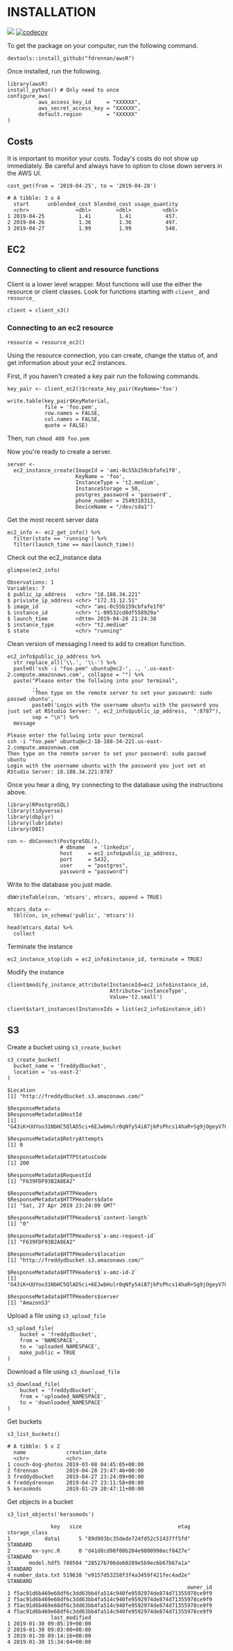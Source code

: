 # INSTALLATION

![](https://travis-ci.org/fdrennan/awsR.svg?branch=master)
[![codecov](https://codecov.io/gh/fdrennan/awsR/branch/master/graph/badge.svg)](https://codecov.io/gh/fdrennan/awsR)

To get the package on your computer, run the following command.

```{r}
devtools::install_github("fdrennan/awsR")
```

Once installed, run the following.
```{r}
library(awsR)
install_python() # Only need to once
configure_aws(
          aws_access_key_id     = "XXXXXX",
          aws_secret_access_key = "XXXXXX",
          default.region        = "XXXXXX"
)
```

## Costs

It is important to monitor your costs. Today's costs do not show up immediately. Be careful and always have to option to close down servers in the AWS UI.

```{r}
cost_get(from = '2019-04-25', to = '2019-04-28')
```

```
# A tibble: 3 x 4
  start      unblended_cost blended_cost usage_quantity
  <chr>               <dbl>        <dbl>          <dbl>
1 2019-04-25           1.41         1.41           457.
2 2019-04-26           1.36         1.36           497.
3 2019-04-27           1.99         1.99           548.
```

## EC2

### Connecting to client and resource functions

Client is a lower level wrapper. Most functions will use the either the resource or client classes. Look for functions starting with `client_` and `resource_`
```{r}
client = client_s3()
```

### Connecting to an ec2 resource
```{r}
resource = resource_ec2()
```

Using the resource connection, you can create, change the status of, and get information about your ec2 instances.

First, if you haven't created a key pair run the following commands. 

```{r}
key_pair <- client_ec2()$create_key_pair(KeyName='foo')
 
write.table(key_pair$KeyMaterial,
            file = 'foo.pem',
            row.names = FALSE, 
            col.names = FALSE, 
            quote = FALSE)
```

Then, run `chmod 400 foo.pem`

Now you're ready to create a server. 
```{r}
server <- 
  ec2_instance_create(ImageId = 'ami-0c55b159cbfafe1f0',
                      KeyName = 'foo',
                      InstanceType = 't2.medium',
                      InstanceStorage = 50,
                      postgres_password = 'password',
                      phone_number = 2549318313,
                      DeviceName = "/dev/sda1")
```

Get the most recent server data 
```{r}
ec2_info <- ec2_get_info() %>% 
  filter(state == 'running') %>%
  filter(launch_time == max(launch_time))
```

Check out the ec2_instance data
```{r}
glimpse(ec2_info)
```

```
Observations: 1
Variables: 7
$ public_ip_address   <chr> "18.188.34.221"
$ priviate_ip_address <chr> "172.31.12.51"
$ image_id            <chr> "ami-0c55b159cbfafe1f0"
$ instance_id         <chr> "i-09532cd8df558929a"
$ launch_time         <dttm> 2019-04-28 21:24:38
$ instance_type       <chr> "t2.medium"
$ state               <chr> "running"
```


Clean version of messaging I need to add to creation function. 
```{r}
ec2_info$public_ip_address %>% 
  str_replace_all('\\.', '\\-') %>% 
  paste0('ssh -i "foo.pem" ubuntu@ec2-', ., '.us-east-2.compute.amazonaws.com', collapse = "") %>% 
  paste("Please enter the follwing into your terminal", 
        ., 
        'Then type on the remote server to set your password: sudo passwd ubuntu',
        paste0('Login with the username ubuntu with the password you just set at RStudio Server: ', ec2_info$public_ip_address,  ":8787"),
        sep = "\n") %>% 
  message
```

```
Please enter the follwing into your terminal
ssh -i "foo.pem" ubuntu@ec2-18-188-34-221.us-east-2.compute.amazonaws.com
Then type on the remote server to set your password: sudo passwd ubuntu
Login with the username ubuntu with the password you just set at RStudio Server: 18.188.34.221:8787
```

Once you hear a ding, try connecting to the database using the instructions above. 
```{r}
library(RPostgreSQL)
library(tidyverse)
library(dbplyr)
library(lubridate)
library(DBI)

con <- dbConnect(PostgreSQL(),
                 # dbname   = 'linkedin',
                 host     = ec2_info$public_ip_address,
                 port     = 5432,
                 user     = "postgres",
                 password = "password")
```

Write to the database you just made. 
```{r}
dbWriteTable(con, 'mtcars', mtcars, append = TRUE)

mtcars_data <-
  tbl(con, in_schema('public', 'mtcars'))
  
head(mtcars_data) %>%
  collect
```

Terminate the instance
```{r}
ec2_instance_stop(ids = ec2_info$instance_id, terminate = TRUE)
```

Modify the instance
```{r}
client$modify_instance_attribute(InstanceId=ec2_info$instance_id, 
                                 Attribute='instanceType',
                                 Value='t2.small')

client$start_instances(InstanceIds = list(ec2_info$instance_id))
```


## S3

Create a bucket using `s3_create_bucket`

```{r}
s3_create_bucket(
  bucket_name = 'freddydbucket', 
  location = 'us-east-2'
)
```

```
$Location
[1] "http://freddydbucket.s3.amazonaws.com/"

$ResponseMetadata
$ResponseMetadata$HostId
[1] "G43iK+UUYoo31NbHC5QlAD5ci+6EJwbHulr0qNfy54i87jkPsPhcs14haR+Sg9jOgeyV70Z8URY="

$ResponseMetadata$RetryAttempts
[1] 0

$ResponseMetadata$HTTPStatusCode
[1] 200

$ResponseMetadata$RequestId
[1] "F639FDF93B2A8EA2"

$ResponseMetadata$HTTPHeaders
$ResponseMetadata$HTTPHeaders$date
[1] "Sat, 27 Apr 2019 23:24:09 GMT"

$ResponseMetadata$HTTPHeaders$`content-length`
[1] "0"

$ResponseMetadata$HTTPHeaders$`x-amz-request-id`
[1] "F639FDF93B2A8EA2"

$ResponseMetadata$HTTPHeaders$location
[1] "http://freddydbucket.s3.amazonaws.com/"

$ResponseMetadata$HTTPHeaders$`x-amz-id-2`
[1] "G43iK+UUYoo31NbHC5QlAD5ci+6EJwbHulr0qNfy54i87jkPsPhcs14haR+Sg9jOgeyV70Z8URY="

$ResponseMetadata$HTTPHeaders$server
[1] "AmazonS3"
```

Upload a file using `s3_upload_file`
```{r}
s3_upload_file(
    bucket = 'freddydbucket', 
    from = 'NAMESPACE', 
    to = 'uploaded_NAMESPACE',
    make_public = TRUE
)
```

Download a file using `s3_download_file`
```{r}
s3_download_file(
    bucket = 'freddydbucket', 
    from = 'uploaded_NAMESPACE', 
    to = 'downloaded_NAMESPACE'
)
```

Get buckets
```{r}
s3_list_buckets()
```

```
# A tibble: 5 x 2
  name             creation_date            
  <chr>            <chr>                    
1 couch-dog-photos 2019-03-08 04:45:05+00:00
2 fdrennan         2019-04-28 23:47:46+00:00
3 freddydbucket    2019-04-27 23:24:09+00:00
4 freddydrennan    2019-04-27 23:11:58+00:00
5 kerasmods        2019-01-29 20:47:11+00:00
```

Get objects in a bucket
```{r}
s3_list_objects('kerasmods')
```

```
              key   size                               etag storage_class
1           data1      5 "89d903bc35dede724fd52c51437ff5fd"      STANDARD
2       ex-sync.R      0 "d41d8cd98f00b204e9800998ecf8427e"      STANDARD
3      model.hdf5 780504 "28527b706de60289e5b9ec6b67b67a1a"      STANDARD
4 number_data.txt 519638 "e9157d53258f3f4a3459f421fec4ad2e"      STANDARD
                                                          owner_id
1 f5ac91d6b469e68df6c3dd63bb4fa514c940fe9592974de874d71355978ce9f9
2 f5ac91d6b469e68df6c3dd63bb4fa514c940fe9592974de874d71355978ce9f9
3 f5ac91d6b469e68df6c3dd63bb4fa514c940fe9592974de874d71355978ce9f9
4 f5ac91d6b469e68df6c3dd63bb4fa514c940fe9592974de874d71355978ce9f9
              last_modified
1 2019-01-30 09:05:19+00:00
2 2019-01-30 09:03:00+00:00
3 2019-01-30 09:14:16+00:00
4 2019-01-30 15:34:04+00:00
```

